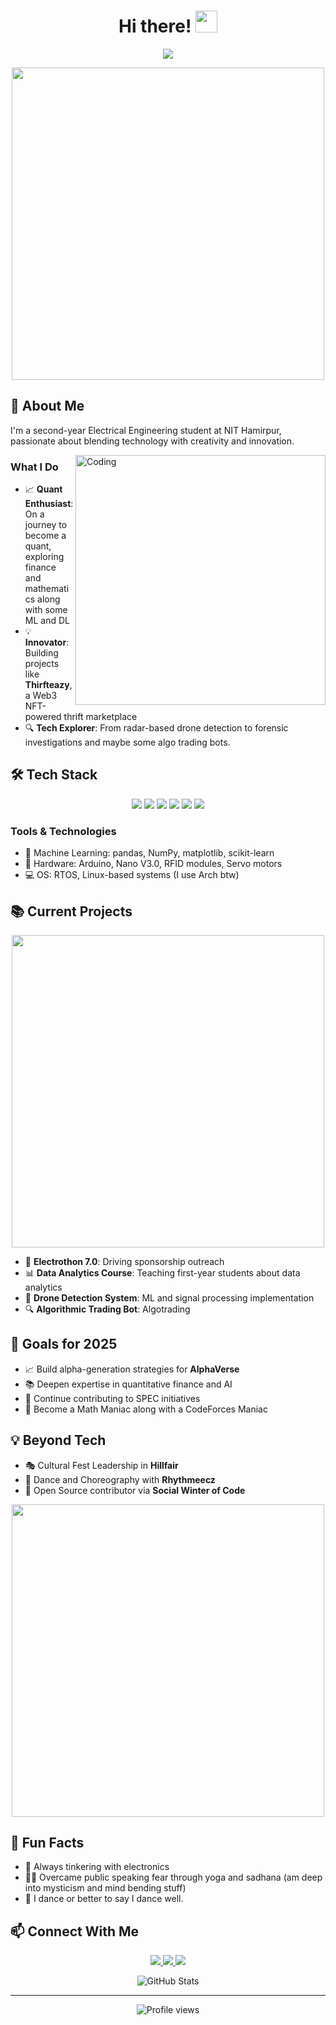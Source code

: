 <h1 align="center">Hi there! <img src="https://media.giphy.com/media/hvRJCLFzcasrR4ia7z/giphy.gif" width="35"></h1>
<p align="center">
<a href="#"><img src="https://readme-typing-svg.herokuapp.com?font=Time+New+Roman&color=cyan&size=25&center=true&vCenter=true&width=600&height=100&lines=Tejasv+here;Electrical+Engineering+Student;Quant+Enthusiast;AI/ML+Enthusiast;Tech+Explorer;Active+Learner/Researcher"></a>
</p>

<div align="center">
  <img src="https://user-images.githubusercontent.com/74038190/225813708-98b745f2-7d22-48cf-9150-083f1b00d6c9.gif" width="500">
</div>

## 🚀 About Me
I'm a second-year Electrical Engineering student at NIT Hamirpur, passionate about blending technology with creativity and innovation.

<img align="right" alt="Coding" width="400" src="https://user-images.githubusercontent.com/74038190/229223263-cf2e4b07-2615-4f87-9c38-e37600f8381a.gif">

### What I Do
- 📈 **Quant Enthusiast**: On a journey to become a quant, exploring finance and mathematics along with some ML and DL
- 💡 **Innovator**: Building projects like **Thirfteazy**, a Web3 NFT-powered thrift marketplace
- 🔍 **Tech Explorer**: From radar-based drone detection to forensic investigations and maybe some algo trading bots.

## 🛠️ Tech Stack
<p align="center">
  <img src="https://img.shields.io/badge/Python-3776AB?style=for-the-badge&logo=python&logoColor=white">
  <img src="https://img.shields.io/badge/Java-ED8B00?style=for-the-badge&logo=java&logoColor=white">
  <img src="https://img.shields.io/badge/C%2B%2B-00599C?style=for-the-badge&logo=c%2B%2B&logoColor=white">
  <img src="https://img.shields.io/badge/JavaScript-F7DF1E?style=for-the-badge&logo=javascript&logoColor=black">
  <img src="https://img.shields.io/badge/HTML5-E34F26?style=for-the-badge&logo=html5&logoColor=white">
  <img src="https://img.shields.io/badge/CSS3-1572B6?style=for-the-badge&logo=css3&logoColor=white">
</p>

### Tools & Technologies
- 🤖 Machine Learning: pandas, NumPy, matplotlib, scikit-learn
- 🔧 Hardware: Arduino, Nano V3.0, RFID modules, Servo motors
- 💻 OS: RTOS, Linux-based systems (I use Arch btw)

## 📚 Current Projects
<div align="center">
  <img src="https://user-images.githubusercontent.com/74038190/225813708-98b745f2-7d22-48cf-9150-083f1b00d6c9.gif" width="500">
</div>

- 🎯 **Electrothon 7.0**: Driving sponsorship outreach
- 📊 **Data Analytics Course**: Teaching first-year students about data analytics
- 🚁 **Drone Detection System**: ML and signal processing implementation
- 🔍 **Algorithmic Trading Bot**: Algotrading 

## 🎯 Goals for 2025
- 📈 Build alpha-generation strategies for **AlphaVerse**
- 📚 Deepen expertise in quantitative finance and AI
- 🤝 Continue contributing to SPEC initiatives
- 📐 Become a Math Maniac along with a CodeForces Maniac 

## 💡 Beyond Tech
- 🎭 Cultural Fest Leadership in **Hillfair**
- 💃 Dance and Choreography with **Rhythmeecz**
- 🌟 Open Source contributor via **Social Winter of Code**

<div align="center">
  <img src="https://user-images.githubusercontent.com/74038190/216122041-518ac897-8d92-4c6b-9b3f-ca01dcaf38ee.png" width="500">
</div>

## 🌱 Fun Facts
- 🔌 Always tinkering with electronics
- 🧘‍♂️ Overcame public speaking fear through yoga and sadhana (am deep into mysticism and mind bending stuff)
- 🕺 I dance or better to say I dance well.

## 📫 Connect With Me
<p align="center">
  <a href="https://www.linkedin.com/in/tejasv-singh-hada/">
    <img src="https://img.shields.io/badge/LinkedIn-0077B5?style=for-the-badge&logo=linkedin&logoColor=white">
  </a>
  <a href="https://x.com/tejasv_hada">
    <img src="https://img.shields.io/badge/Twitter-1DA1F2?style=for-the-badge&logo=twitter&logoColor=white">
  </a>
  <a href="mailto:tejasvhada1@gmail.com">
    <img src="https://img.shields.io/badge/Email-D14836?style=for-the-badge&logo=gmail&logoColor=white">
  </a>
</p>

<div align="center">
  <img src="https://github-readme-stats.vercel.app/api?username=Tejasv-Singh&show_icons=true&theme=radical" alt="GitHub Stats">
</div>

---
<p align="center">
  <img src="https://komarev.com/ghpvc/?username=Tejasv-Singh&label=Profile%20views&color=0e75b6&style=flat" alt="Profile views">
</p>
